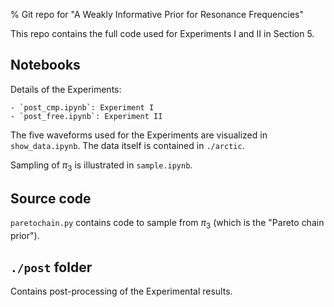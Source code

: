 % Git repo for "A Weakly Informative Prior for Resonance Frequencies"

This repo contains the full code used for Experiments I and II in Section 5.

## Notebooks

Details of the Experiments:

    - `post_cmp.ipynb`: Experiment I
    - `post_free.ipynb`: Experiment II

The five waveforms used for the Experiments are visualized in
`show_data.ipynb`. The data itself is contained in `./arctic`.

Sampling of $\pi_3$ is illustrated in `sample.ipynb`.

## Source code

`paretochain.py` contains code to sample from $\pi_3$ (which is the "Pareto
chain prior").

## `./post` folder

Contains post-processing of the Experimental results.
